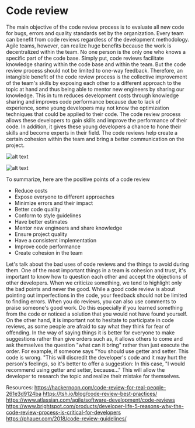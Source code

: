 # Code review

The main objective of the code review process is to evaluate all new code for bugs, errors and quality standards set by the organization. Every team can benefit from code reviews regardless of the development methodology. Agile teams, however, can realize huge benefits because the work is decentralized within the team. No one person is the only one who knows a specific part of the code base. Simply put, code reviews facilitate knowledge sharing within the code base and within the team. But the code review process should not be limited to one-way feedback. Therefore, an intangible benefit of the code review process is the collective improvement of the team's skills by exposing each other to a different approach to the topic at hand and thus being able to mentor new engineers by sharing our knowledge. This in turn reduces development costs through knowledge sharing and improves code performance because due to lack of experience, some young developers may not know the optimization techniques that could be applied to their code. The code review process allows these developers to gain skills and improve the performance of their code. In addition, it gives these young developers a chance to hone their skills and become experts in their field. The code reviews help create a certain cohesion within the team and bring a better communication on the project.
 
![alt text](https://www.google.com/url?sa=i&url=https%3A%2F%2Fquickbirdstudios.com%2Fblog%2Fcode-review-best-practices-guidelines%2F&psig=AOvVaw25mrVtPdxp9ZwtSPqFCs09&ust=1617229823138000&source=images&cd=vfe&ved=0CAIQjRxqFwoTCLCG5duI2e8CFQAAAAAdAAAAABAD)

![alt text](https://www.google.com/url?sa=i&url=https%3A%2F%2Fsmartbear.com%2Flearn%2Fcode-review%2Fagile-code-review-process%2F&psig=AOvVaw0B7hyrRYIlEIS5JKVn5afy&ust=1617229790894000&source=images&cd=vfe&ved=0CAIQjRxqFwoTCNCNncyI2e8CFQAAAAAdAAAAABAD)

 
To summarize, here are the positive points of a code review
- Reduce costs
- Expose everyone to different approaches
- Minimize errors and their impact
- Better code quality
- Conform to style guidelines
- Have better estimates
- Mentor new engineers and share knowledge
- Ensure project quality
- Have a consistent implementation
- Improve code performance
- Create cohesion in the team

Let's talk about the bad uses of code reviews and the things to avoid during them.
One of the most important things in a team is cohesion and trust, it's important to know how to question each other and accept the objections of other developers. When we criticize something, we tend to highlight only the bad points and never the good. While a good code review is about pointing out imperfections in the code, your feedback should not be limited to finding errors. When you do reviews, you can also use comments to praise someone's good work. Do this especially if you learned something from the code or noticed a solution that you would not have found yourself. On the other hand, it is important not to hesitate to participate in code reviews, as some people are afraid to say what they think for fear of offending. In the way of saying things it is better for everyone to make suggestions rather than give orders such as, it allows others to come and ask themselves the question "what can it bring" rather than just execute the order. For example, if someone says "You should use getter and setter. This code is wrong. "This will discredit the developer's code and it may hurt the person's feelings, so it's better to offer a suggestion: In this case, "I would recommend using getter and setter, because..." This will allow the developer to research the topic and realize their mistake for themselves.

Resources:
https://hackernoon.com/code-review-for-real-people-261e3d9124ba
https://tsh.io/blog/code-review-best-practices/
https://www.atlassian.com/agile/software-development/code-reviews
https://www.brightspot.com/products/developer-life-5-reasons-why-the-code-review-process-is-critical-for-developers
https://phauer.com/2018/code-review-guidelines/

